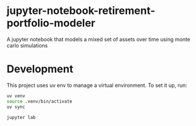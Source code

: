 # jupyter-notebook-retirement-portfolio-modeler

A jupyter notebook that models a mixed set of assets over time using monte carlo simulations

# Development

This project uses uv env to manage a virtual environment. To set it up, run:

```sh
uv venv
source .venv/bin/activate
uv sync

jupyter lab
```
